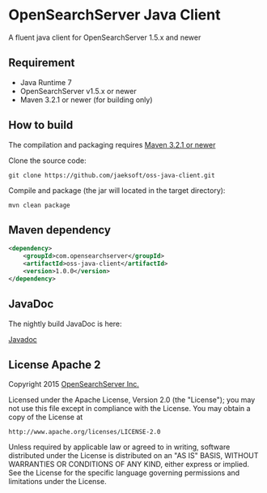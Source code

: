 OpenSearchServer Java Client
============================

A fluent java client for OpenSearchServer 1.5.x and newer

Requirement
-----------

- Java Runtime 7
- OpenSearchServer v1.5.x or newer
- Maven 3.2.1 or newer (for building only)

How to build
------------

The compilation and packaging requires [Maven 3.2.1 or newer](http://maven.apache.org/)

Clone the source code:

```shell
git clone https://github.com/jaeksoft/oss-java-client.git
```

Compile and package (the jar will located in the target directory):

```shell
mvn clean package
```

Maven dependency
----------------

```xml
<dependency>
    <groupId>com.opensearchserver</groupId>
    <artifactId>oss-java-client</artifactId>
    <version>1.0.0</version>
</dependency>
```

JavaDoc
-------

The nightly build JavaDoc is here:

[Javadoc](http://jaeksoft.github.io/oss-java-client/)

License Apache 2
----------------

Copyright 2015 [OpenSearchServer Inc.](http://www.opensearchserver.com)


Licensed under the Apache License, Version 2.0 (the "License");
you may not use this file except in compliance with the License.
You may obtain a copy of the License at

    http://www.apache.org/licenses/LICENSE-2.0

Unless required by applicable law or agreed to in writing, software
distributed under the License is distributed on an "AS IS" BASIS,
WITHOUT WARRANTIES OR CONDITIONS OF ANY KIND, either express or implied.
See the License for the specific language governing permissions and
limitations under the License.
